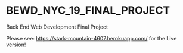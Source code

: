 # BEWD_NYC_19_FINAL_PROJECT
Back End Web Development Final Project

Please see: https://stark-mountain-4607.herokuapp.com/ for the Live version!
